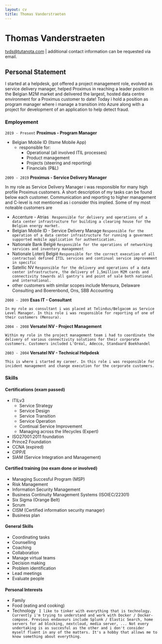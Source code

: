 ```yaml
---
layout: cv
title: Thomas Vanderstraeten
---
```

# Thomas Vanderstraeten

<div id="webaddress">
<a href="tvds@tutanota.com">tvds@tutanota.com</a>
| additional contact information can be requested via email.
</div>


## Personal Statement

I started at a helpdesk, got offered a project management role, evolved as service delivery manager, helped
Proximus in reaching a leader position in the Belgian M2M market and delivered the largest, hosted data centre
environment for a Proximus customer to date!
Today i hold a position as program manager where i manage a transition into Azure along with a project for development of an application to help detect fraud.

### Employement

`2019 - Present`
__Proximus - Program Manager__
* Belgian Mobile ID (Itsme Mobile App)
  * responsible for:
    * Operational (all involved ITIL processes)
    * Product management
    * Projects (steering and reporting)
    * Financials (P&L)
 
`2009 - 2019`
__Proximus - Service Delivery Manager__

In my role as Service Delivery Manager i was responsible for many high profile Proximus customers. A short description of my tasks can be found below each customer. Communication and reporting to higher management and C-level is not mentioned as i consider this implied.
Some of my most noteable customers are

* Accenture - Atrias
``` Responsible for delivery and operations of a data center infrastructure for building a clearing house for the Belgian energy market.```
* Belgian Mobile ID - Service Delivery Manage
```Responsible for the operation of a data center infrastructure for running a goverment supported mobile application for authentication.```
* Nationale Bank België
```Responsible for the operations of networking services and inventory management```
* Nationale Loterij België
```Responsible for the correct execution of all contractual defined ITIL services and continual service improvement in specific```
* Satellic NV
```Responsible for the delivery and operations of a data center infrastructure, the delivery of 1,5million M2M cards and connectivity towards all gantry's and point of sale both national and international.```
* other customers with similar scopes include Mensura, Delaware Consulting and Boerenbond, Ons, SBB Accounting

`2008 - 2009`
__Esas IT - Consultant__

```In my role as consultant i was placed at Telindus/Belgacom as Service Level Manager. In this role i was responsible for reporting of one of their customers (Mensura).```

`2004 - 2008`
__Versatel NV - Project Management__

```Within my role in the project management team i had to coordinate the delivery of various connectivity solutions for their corporate customers. Customers included L'Oréal, Adecco, Standaard Boekhandel```

`2003 - 2004`
__Versatel NV - Technical Helpdesk__

```This is where i started my career. In this role i was responsible for incident management and change execution for the corporate customers.```


### Skills

#### Certifications (exam passed)

* ITILv3
  * Service Strategy
  * Service Design
  * Service Transition
  * Service Operation
  * Continual Service Improvement
  * Managing across the lifecycles (Expert)
 * ISO27001:2011 foundation
 * Prince2 Foundation
 * CCNA (expired)
 * CIPP/E
 * SIAM (Service Integration and Management)
 
 #### Certified training (no exam done or involved)
 
 * Managing Succesful Program (MSP)
 * Risk Management
 * Information Security Management
 * Business Continuity Management Systems (ISOIEC/22301)
 * Six Sigma (Orange Belt)
 * Scrum
 * CISM (Certified information security manager)
 * Business plan
 
 #### General Skills
 
 * Coordinating tasks
 * Counselling
 * Coaching
 * Collaboration
 * Manage virtual teams
 * Decision making
 * Problem identification
 * Lead meetings
 * Evaluate people
 
 #### Personal Interests
 
 * Family
 * Food (eating and cooking)
 * Technology
``` I like to tinker with everything that is technology. Currently i'm trying to understand and work with Docker / Docker-compose. Previous endavours include Splunk / Elastic Search, home servers for ad blocking, nextcloud, media server, ... Not every undertaking is as succesful as the other and i don't consider myself fluent in any of the matters. It's a hobby that allows me to know something about everything.```
 
 <!-- ### Footer

Last updated: January 2020 -->

